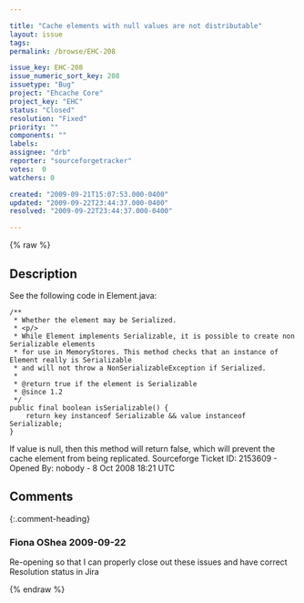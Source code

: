 ```yaml
---

title: "Cache elements with null values are not distributable"
layout: issue
tags: 
permalink: /browse/EHC-208

issue_key: EHC-208
issue_numeric_sort_key: 208
issuetype: "Bug"
project: "Ehcache Core"
project_key: "EHC"
status: "Closed"
resolution: "Fixed"
priority: ""
components: ""
labels: 
assignee: "drb"
reporter: "sourceforgetracker"
votes:  0
watchers: 0

created: "2009-09-21T15:07:53.000-0400"
updated: "2009-09-22T23:44:37.000-0400"
resolved: "2009-09-22T23:44:37.000-0400"

---
```




{% raw %}



## Description

<div markdown="1" class="description">

See the following code in Element.java:

    /**
     * Whether the element may be Serialized.
     * <p/>
     * While Element implements Serializable, it is possible to create non Serializable elements
     * for use in MemoryStores. This method checks that an instance of Element really is Serializable
     * and will not throw a NonSerializableException if Serialized.
     *
     * @return true if the element is Serializable
     * @since 1.2
     */
    public final boolean isSerializable() {
        return key instanceof Serializable && value instanceof Serializable;
    }

If value is null, then this method will return false, which will prevent the cache element from being replicated.
Sourceforge Ticket ID: 2153609 - Opened By: nobody - 8 Oct 2008 18:21 UTC

</div>

## Comments


{:.comment-heading}
### **Fiona OShea** <span class="date">2009-09-22</span>

<div markdown="1" class="comment">

Re-opening so that I can properly close out these issues and have correct Resolution status in Jira

</div>



{% endraw %}

